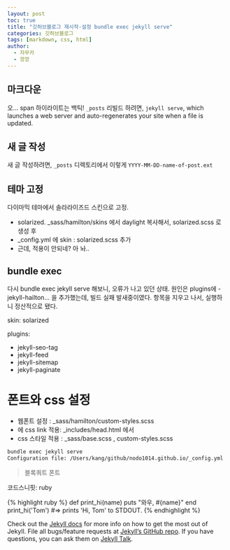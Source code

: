 ```yaml
---
layout: post
toc: true
title: "깃허브블로그 재시작-설정 bundle exec jekyll serve"
categories: 깃허브블로그
tags: [markdown, css, html]
author:
  - 자무카
  - 깡깡
---
```


## 마크다운
오... span 하이라이트는 백틱! `_posts` 
리빌드 하려면, `jekyll serve`, which launches a web server and auto-regenerates your site when a file is updated.
## 새 글 작성
새 글 작성하려면, `_posts` 디렉토리에서 이렇게 `YYYY-MM-DD-name-of-post.ext`
## 테마 고정
다이마믹 테마에서 솔라라이즈드 스킨으로 고정.
*  solarized. _sass/hamilton/skins 에서 daylight 복사해서, solarized.scss 로 생성 후
* _config.yml 에 skin : solarized.scss 추가
* 근데, 적용이 안되네? 아 놔..
## bundle exec
다시 bundle exec jekyll serve 해보니, 오류가 나고 있던 상태. 원인은 plugins에 - jekyll-hailton... 을 추가했는데, 빌드 실패 발새중이였다. 항목을 지우고 나서, 실행하니 정산적으로 됐다.

  skin: solarized

plugins:
  - jekyll-seo-tag
  - jekyll-feed
  - jekyll-sitemap
  - jekyll-paginate


# 폰트와 css 설정

- 웹폰트 설정 : _sass/hamilton/custom-styles.scss
- <head> 에 css link 적용: _includes/head.html 에서 <link href=..... .css>
- css 스타일 적용 : _sass/base.scss , custom-styles.scss

```bash
bundle exec jekyll serve
Configuration file: /Users/kang/github/nodo1014.github.io/_config.yml

```
<blockquote>블록쿼트 폰트</blockquote>

코드스니핏: ruby

{% highlight ruby %}
def print_hi(name)
  puts "와우, #{name}"
end
print_hi('Tom')
#=> prints 'Hi, Tom' to STDOUT.
{% endhighlight %}

Check out the [Jekyll docs][jekyll-docs] for more info on how to get the most out of Jekyll. File all bugs/feature requests at [Jekyll’s GitHub repo][jekyll-gh]. If you have questions, you can ask them on [Jekyll Talk][jekyll-talk].

[jekyll-docs]: http://jekyllrb.com/docs/home
[jekyll-gh]:   https://github.com/jekyll/jekyll
[jekyll-talk]: https://talk.jekyllrb.com/
